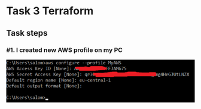 # Task 3 Terraform

## Task steps
### #1. I created new AWS profile on my PC
![AWS Profile](img/AWS-profile.png) 
